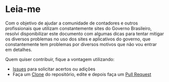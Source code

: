 # Leia-me

Com o objetivo de ajudar a comunidade de contadores e outros profissionais que utilizam constantemente sites do Governo Brasileiro, resolvi disponibilizar este documento com algumas dicas para tentar mitigar os diversos problemas no uso dos sites e aplicativos do governo, que constantemente tem problemas por diversos motivos que não vou entrar em detalhes.

Quem quiser contribuir, fique a vontagem utilizando:
- [Issues](https://github.com/tutume/ContabLinks/issues) para solicitar acertos ou adições
- Faça um [Clone](https://help.github.com/en/github/creating-cloning-and-archiving-repositories/cloning-a-repository) do repositório, edite e depois faça um [Pull Request](https://help.github.com/en/github/collaborating-with-issues-and-pull-requests/about-pull-requests)

